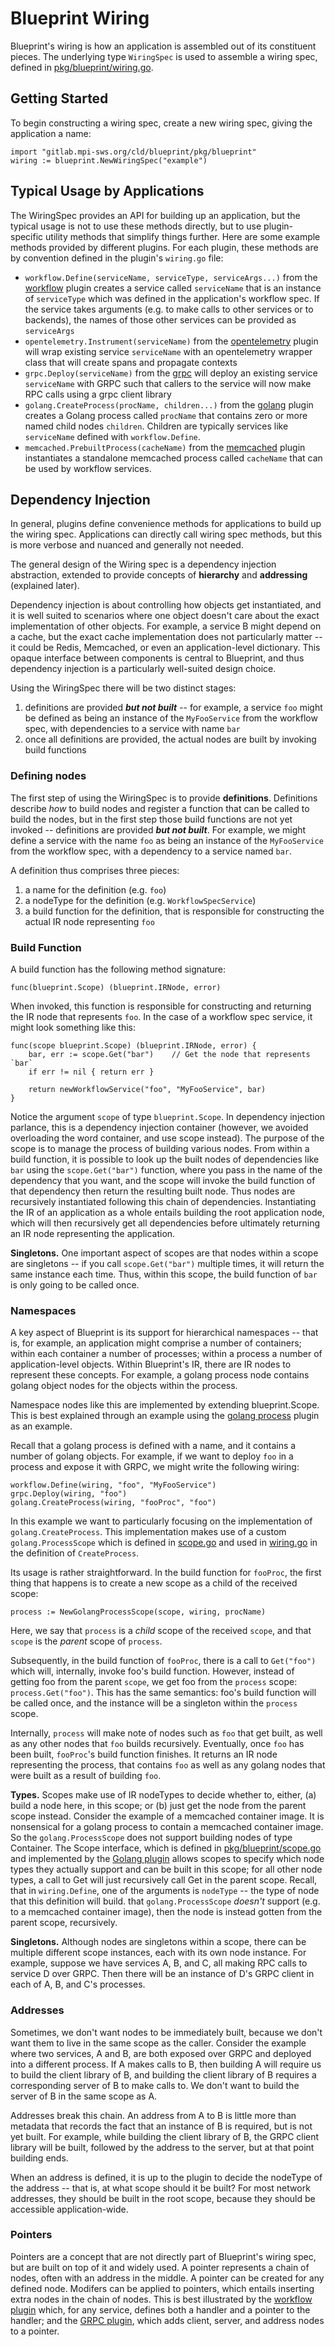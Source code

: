 # Blueprint Wiring

Blueprint's wiring is how an application is assembled out of its constituent pieces.  The underlying type `WiringSpec` is used to assemble a wiring spec, defined in [pkg/blueprint/wiring.go](pkg/blueprint/wiring.go).

## Getting Started

To begin constructing a wiring spec, create a new wiring spec, giving the application a name:

```
import "gitlab.mpi-sws.org/cld/blueprint/pkg/blueprint"
wiring := blueprint.NewWiringSpec("example")
```

## Typical Usage by Applications

The WiringSpec provides an API for building up an application, but the typical usage is not to use these methods directly, but to use plugin-specific utility methods that simplify things further.  Here are some example methods provided by different plugins.  For each plugin, these methods are by convention defined in the plugin's `wiring.go` file:

* `workflow.Define(serviceName, serviceType, serviceArgs...)` from the [workflow](pkg/plugins/workflow/wiring.go) plugin creates a service called `serviceName` that is an instance of `serviceType` which was defined in the application's workflow spec.  If the service takes arguments (e.g. to make calls to other services or to backends), the names of those other services can be provided as `serviceArgs`
* `opentelemetry.Instrument(serviceName)` from the [opentelemetry](pkg/plugins/opentelemetry/wiring.go) plugin will wrap existing service `serviceName` with an opentelemetry wrapper class that will create spans and propagate contexts
* `grpc.Deploy(serviceName)` from the [grpc](pkg/plugins/grpc/wiring.go) will deploy an existing service `serviceName` with GRPC such that callers to the service will now make RPC calls using a grpc client library
* `golang.CreateProcess(procName, children...)` from the [golang](pkg/plugins/golang/wiring.go) plugin creates a Golang process called `procName` that contains zero or more named child nodes `children`.  Children are typically services like `serviceName` defined with `workflow.Define`.
* `memcached.PrebuiltProcess(cacheName)` from the [memcached](pkg/plugins/memcached/wiring.go) plugin instantiates a standalone memcached process called `cacheName` that can be used by workflow services.

## Dependency Injection

In general, plugins define convenience methods for applications to build up the wiring spec.  Applications can directly call wiring spec methods, but this is more verbose and nuanced and generally not needed.

The general design of the Wiring spec is a dependency injection abstraction, extended to provide concepts of **hierarchy** and **addressing** (explained later).

Dependency injection is about controlling how objects get instantiated, and it is well suited to scenarios where one object doesn't care about the exact implementation of other objects.  For example, a service B might depend on a cache, but the exact cache implementation does not particularly matter -- it could be Redis, Memcached, or even an application-level dictionary.  This opaque interface between components is central to Blueprint, and thus dependency injection is a particularly well-suited design choice.

Using the WiringSpec there will be two distinct stages:

1. definitions are provided ***but not built*** -- for example, a service `foo` might be defined as being an instance of the `MyFooService` from the workflow spec, with dependencies to a service with name `bar`
2. once all definitions are provided, the actual nodes are built by invoking build functions

### Defining nodes

The first step of using the WiringSpec is to provide **definitions**.  Definitions describe *how* to build nodes and register a function that can be called to build the nodes, but in the first step those build functions are not yet invoked -- definitions are provided ***but not built***.  For example, we might define a service with the name `foo` as being an instance of the `MyFooService` from the workflow spec, with a dependency to a service named `bar`.

A definition thus comprises three pieces:

1. a name for the definition (e.g. `foo`)
2. a nodeType for the definition (e.g. `WorkflowSpecService`)
3. a build function for the definition, that is responsible for constructing the actual IR node representing `foo`

### Build Function

A build function has the following method signature:

```
func(blueprint.Scope) (blueprint.IRNode, error)
```

When invoked, this function is responsible for constructing and returning the IR node that represents `foo`.  In the case of a workflow spec service, it might look something like this:

```
func(scope blueprint.Scope) (blueprint.IRNode, error) {
    bar, err := scope.Get("bar")    // Get the node that represents `bar`
    if err != nil { return err }

    return newWorkflowService("foo", "MyFooService", bar)
}
```

Notice the argument `scope` of type `blueprint.Scope`.  In dependency injection parlance, this is a dependency injection container (however, we avoided overloading the word container, and use scope instead).  The purpose of the scope is to manage the process of building various nodes.  From within a build function, it is possible to look up the built nodes of dependencies like `bar` using the `scope.Get("bar")` function, where you pass in the name of the dependency that you want, and the scope will invoke the build function of that dependency then return the resulting built node.  Thus nodes are recursively instantiated following this chain of dependencies.  Instantiating the IR of an application as a whole entails building the root application node, which will then recursively get all dependencies before ultimately returning an IR node representing the application.

**Singletons.** One important aspect of scopes are that nodes within a scope are singletons -- if you call `scope.Get("bar")` multiple times, it will return the same instance each time.  Thus, within this scope, the build function of `bar` is only going to be called once.

### Namespaces

A key aspect of Blueprint is its support for hierarchical namespaces -- that is, for example, an application might comprise a number of containers; within each container a number of processes; within a process a number of application-level objects.  Within Blueprint's IR, there are IR nodes to represent these concepts. For example, a golang process node contains golang object nodes for the objects within the process.

Namespace nodes like this are implemented by extending blueprint.Scope.  This is best explained through an example using the [golang process](pkg/plugins/golang) plugin as an example.  

Recall that a golang process is defined with a name, and it contains a number of golang objects.  For example, if we want to deploy `foo` in a process and expose it with GRPC, we might write the following wiring:

```
workflow.Define(wiring, "foo", "MyFooService")
grpc.Deploy(wiring, "foo")
golang.CreateProcess(wiring, "fooProc", "foo")
```

In this example we want to particularly focusing on the implementation of `golang.CreateProcess`.  This implementation makes use of a custom `golang.ProcessScope` which is defined in [scope.go](pkg/plugins/golang/scope.go) and used in [wiring.go](pkg/plugins/golang/wiring.go) in the definition of `CreateProcess`.

Its usage is rather straightforward.  In the build function for `fooProc`, the first thing that happens is to create a new scope as a child of the received scope:
```
process := NewGolangProcessScope(scope, wiring, procName)
```

Here, we say that `process` is a *child* scope of the received `scope`, and that `scope` is the *parent* scope of `process`.

Subsequently, in the build function of `fooProc`, there is a call to `Get("foo")` which will, internally, invoke foo's build function.  However, instead of getting foo from the parent `scope`, we get foo from the `process` scope: `process.Get("foo")`.  This has the same semantics: foo's build function will be called once, and the instance will be a singleton within the `process` scope.  

Internally, `process` will make note of nodes such as `foo` that get built, as well as any other nodes that `foo` builds recursively.  Eventually, once `foo` has been built, `fooProc`'s build function finishes.  It returns an IR node representing the process, that contains `foo` as well as any golang nodes that were built as a result of building `foo`.

**Types.** Scopes make use of IR nodeTypes to decide whether to, either, (a) build a node here, in this scope; or (b) just get the node from the parent scope instead.  Consider the example of a memcached container image.  It is nonsensical for a golang process to contain a memcached container image.  So the `golang.ProcessScope` does not support building nodes of type Container.  The Scope interface, which is defined in [pkg/blueprint/scope.go](pkg/blueprint/scope.go) and implemented by the [Golang plugin](pkg/plugins/golang/scope.go) allows scopes to specify which node types they actually support and can be built in this scope; for all other node types, a call to Get will just recursively call Get in the parent scope.  Recall, that in `wiring.Define`, one of the arguments is `nodeType` -- the type of node that this definition will build.
 that `golang.ProcessScope` *doesn't* support (e.g. to a memcached container image), then the node is instead gotten from the parent scope, recursively.  

**Singletons.** Although nodes are singletons within a scope, there can be multiple different scope instances, each with its own node instance.  For example, suppose we have services A, B, and C, all making RPC calls to service D over GRPC.  Then there will be an instance of D's GRPC client in each of A, B, and C's processes.

### Addresses

Sometimes, we don't want nodes to be immediately built, because we don't want them to live in the same scope as the caller.  Consider the example where two services, A and B, are both exposed over GRPC and deployed into a different process.  If A makes calls to B, then building A will require us to build the client library of B, and building the client library of B requires a corresponding server of B to make calls to.  We don't want to build the server of B in the same scope as A.

Addresses break this chain.  An address from A to B is little more than metadata that records the fact that an instance of B is required, but is not yet built.  For example, while building the client library of B, the GRPC client library will be built, followed by the address to the server, but at that point building ends.

When an address is defined, it is up to the plugin to decide the nodeType of the address -- that is, at what scope should it be built?  For most network addresses, they should be built in the root scope, because they should be accessible application-wide.

### Pointers

Pointers are a concept that are not directly part of Blueprint's wiring spec, but are built on top of it and widely used.  A pointer represents a chain of nodes, often with an address in the middle.  A pointer can be created for any defined node.  Modifers can be applied to pointers, which entails inserting extra nodes in the chain of nodes.  This is best illustrated by the [workflow plugin](pkg/plugins/workflow/wiring.go) which, for any service, defines both a handler and a pointer to the handler; and the [GRPC plugin](pkg/plugins/grpc/wiring.go), which adds client, server, and address nodes to a pointer.